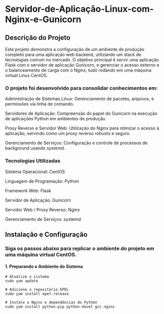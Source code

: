 # Servidor-de-Aplicação-Linux-com-Nginx-e-Gunicorn
## Descrição do Projeto

Este projeto demonstra a configuração de um ambiente de produção completo para uma aplicação web backend, utilizando um stack de tecnologias comum no mercado. O objetivo principal é servir uma aplicação Flask com o servidor de aplicação Gunicorn, e gerenciar o acesso externo e o balanceamento de carga com o Nginx, tudo rodando em uma máquina virtual Linux CentOS.

### O projeto foi desenvolvido para consolidar conhecimentos em:

Administração de Sistemas Linux: Gerenciamento de pacotes, arquivos, e permissões via linha de comando.

Servidores de Aplicação: Compreensão do papel do Gunicorn na execução de aplicações Python em ambientes de produção.

Proxy Reverso e Servidor Web: Utilização do Nginx para otimizar o acesso à aplicação, servindo como um proxy reverso robusto e seguro.

Gerenciamento de Serviços: Configuração e controle de processos de background usando systemd.

### Tecnologias Utilizadas

Sistema Operacional: CentOS

Linguagem de Programação: Python

Framework Web: Flask

Servidor de Aplicação: Gunicorn

Servidor Web / Proxy Reverso: Nginx

Gerenciamento de Serviços: systemd

## Instalação e Configuração
### Siga os passos abaixo para replicar o ambiente do projeto em uma máquina virtual CentOS.
#### 1. Preparando o Ambiente do Sistema
```
# Atualize o sistema
sudo yum update

# Adicione o repositório EPEL
sudo yum install epel-release

# Instale o Nginx e dependências do Python
sudo yum install python-pip python-devel gcc nginx
 ```
